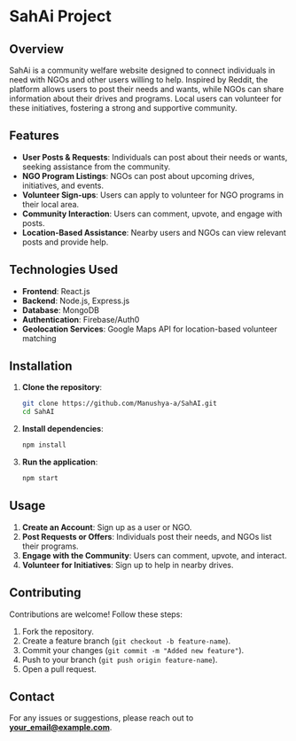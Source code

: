 # SahAi Project

## Overview
SahAi is a community welfare website designed to connect individuals in need with NGOs and other users willing to help. Inspired by Reddit, the platform allows users to post their needs and wants, while NGOs can share information about their drives and programs. Local users can volunteer for these initiatives, fostering a strong and supportive community.

## Features
- **User Posts & Requests**: Individuals can post about their needs or wants, seeking assistance from the community.
- **NGO Program Listings**: NGOs can post about upcoming drives, initiatives, and events.
- **Volunteer Sign-ups**: Users can apply to volunteer for NGO programs in their local area.
- **Community Interaction**: Users can comment, upvote, and engage with posts.
- **Location-Based Assistance**: Nearby users and NGOs can view relevant posts and provide help.

## Technologies Used
- **Frontend**: React.js
- **Backend**: Node.js, Express.js
- **Database**: MongoDB
- **Authentication**: Firebase/Auth0
- **Geolocation Services**: Google Maps API for location-based volunteer matching

## Installation
1. **Clone the repository**:
   ```sh
   git clone https://github.com/Manushya-a/SahAI.git
   cd SahAI
   ```
2. **Install dependencies**:
   ```sh
   npm install
   ```
3. **Run the application**:
   ```sh
   npm start
   ```

## Usage
1. **Create an Account**: Sign up as a user or NGO.
2. **Post Requests or Offers**: Individuals post their needs, and NGOs list their programs.
3. **Engage with the Community**: Users can comment, upvote, and interact.
4. **Volunteer for Initiatives**: Sign up to help in nearby drives.

## Contributing
Contributions are welcome! Follow these steps:
1. Fork the repository.
2. Create a feature branch (`git checkout -b feature-name`).
3. Commit your changes (`git commit -m "Added new feature"`).
4. Push to your branch (`git push origin feature-name`).
5. Open a pull request.

## Contact
For any issues or suggestions, please reach out to **your_email@example.com**.

